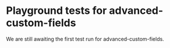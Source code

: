 # Playground tests for advanced-custom-fields
We are still awaiting the first test run for advanced-custom-fields.
